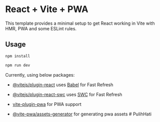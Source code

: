 # React + Vite + PWA

This template provides a minimal setup to get React working in Vite with HMR, PWA and some ESLint rules.

## Usage

```bash
npm install

npm run dev
```

Currently, using below packages:

- [@vitejs/plugin-react](https://github.com/vitejs/vite-plugin-react/blob/main/packages/plugin-react/README.md) uses [Babel](https://babeljs.io/) for Fast Refresh

- [@vitejs/plugin-react-swc](https://github.com/vitejs/vite-plugin-react-swc) uses [SWC](https://swc.rs/) for Fast Refresh

- [vite-plugin-pwa](https://vite-pwa-org.netlify.app/) for PWA support

- [@vite-pwa/assets-generator](https://vite-pwa-org.netlify.app/assets-generator/) for generating pwa assets
#   P u l i h H a t i  
 